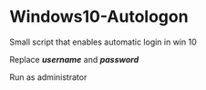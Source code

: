 # Windows10-Autologon
Small script that enables automatic login in win 10 

Replace ***username*** and ***password***

Run as administrator
